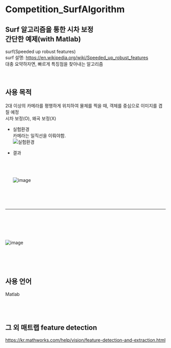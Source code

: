# Competition_SurfAlgorithm  
  
## Surf 알고리즘을 통한 시차 보정 <br> 간단한 예제(with Matlab)  
surf(Speeded up robust features)  
surf 설명: https://en.wikipedia.org/wiki/Speeded_up_robust_features  
대충 요약하자면, 빠르게 특징점을 찾아내는 알고리즘  
<br><br>

## 사용 목적  
2대 이상의 카메라를 평행하게 위치하여 물체를 찍을 때, 객체를 중심으로 이미지를 겹칠 예정  
시차 보정(O), 왜곡 보정(X)  
  
  - 실험환경  
  카메라는 일직선을 이뤄야함.  
![실험환경](https://user-images.githubusercontent.com/35206992/103025145-8859e080-4594-11eb-9451-51754dd57d55.png)  
  
  
  - 결과    
<br><br><br><br>
![image](https://user-images.githubusercontent.com/35206992/103025503-4bdab480-4595-11eb-90e0-ddd0d14ce2b5.png)<br> 
<br><br><br><br>
---
<br><br><br><br>

![image](https://user-images.githubusercontent.com/35206992/103025492-44b3a680-4595-11eb-83eb-2cf45225d350.png)<br><br><br><br><br>

## 사용 언어  
Matlab <br> 
<br>
<br>
<br>

## 그 외 매트랩 feature detection  
https://kr.mathworks.com/help/vision/feature-detection-and-extraction.html
<br>
<br>
<br>
<br>
<br>

